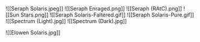 ![[Seraph Solaris.jpeg]]
![[Seraph Enraged.png]]
![[Seraph (RAtC).png]]
![[Sun Stars.png]]
![[Seraph Solaris-Faltered.gif]]
![[Seraph Solaris-Pure.gif]]
![[Spectrum (Light).jpg]]
![[Spectrum (Dark).jpg]]

![[Elowen Solaris.jpg]]